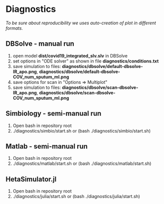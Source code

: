 # Diagnostics

*To be sure about reproducibility we uses auto-creation of plot in different formats.*

## DBSolve - manual run

1. open model **dist/covid19_integrated_slv.slv** in DBSolve
1. set options in "ODE solver" as shown in file **diagnostics/conditions.txt**
1. save simulation to files: **diagnostics/dbsolve/default-dbsolve-IR_apo.png**, **diagnostics/dbsolve/default-dbsolve-COV_num_sputum_ml.png**
1. save options for scan in "Options => Multiplot"
1. save simulation to files: **diagnostics/dbsolve/scan-dbsolve-IR_apo.png**, **diagnostics/dbsolve/scan-dbsolve-COV_num_sputum_ml.png**

## Simbiology - semi-manual run

1. Open bash in repository root
1. ./diagnostics/simbio/start.sh or (bash ./diagnostics/simbio/start.sh)

## Matlab - semi-manual run

1. Open bash in repository root
1. ./diagnostics/matlab/start.sh or (bash ./diagnostics/matlab/start.sh)

## HetaSimulator.jl

1. Open bash in repository root
1. ./diagnostics/julia/start.sh or (bash ./diagnostics/julia/start.sh)
